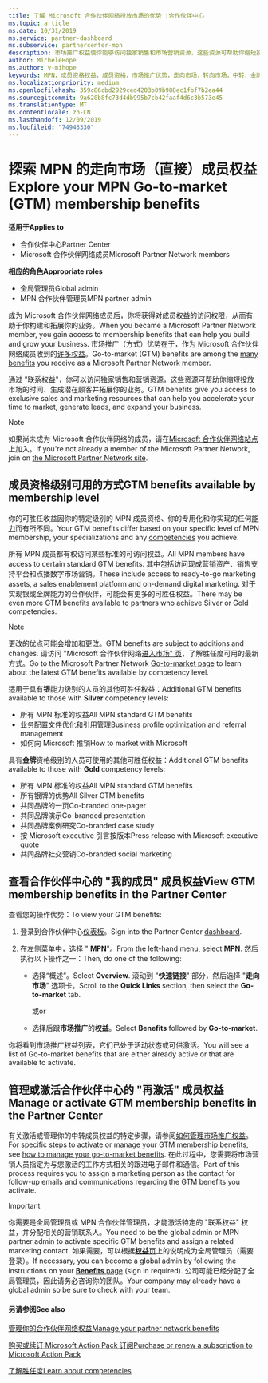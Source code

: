 ```yaml
---
title: 了解 Microsoft 合作伙伴网络投放市场的优势 |合作伙伴中心
ms.topic: article
ms.date: 10/31/2019
ms.service: partner-dashboard
ms.subservice: partnercenter-mpn
description: 市场推广权益使你能够访问独家销售和市场营销资源，这些资源可帮助你缩短投放市场的时间、生成潜在顾客并拓展你的业务。
author: MicheleHope
ms.author: v-mihope
keywords: MPN，成员资格权益，成员资格，市场推广优势，走向市场，转向市场，中转，金牌成员身份，银成员资格
ms.localizationpriority: medium
ms.openlocfilehash: 359c86cbd2929ced4203b09b988ec1fbf7b2ea44
ms.sourcegitcommit: 9a628b8fc73d4db995b7cb42faaf4d6c3b573e45
ms.translationtype: MT
ms.contentlocale: zh-CN
ms.lasthandoff: 12/09/2019
ms.locfileid: "74943330"
---
```

# <a name="explore-your-mpn-go-to-market-gtm-membership-benefits"></a><span data-ttu-id="539a3-104">探索 MPN 的走向市场（直接）成员权益</span><span class="sxs-lookup"><span data-stu-id="539a3-104">Explore your MPN Go-to-market (GTM) membership benefits</span></span>

<span data-ttu-id="539a3-105">**适用于**</span><span class="sxs-lookup"><span data-stu-id="539a3-105">**Applies to**</span></span>

- <span data-ttu-id="539a3-106">合作伙伴中心</span><span class="sxs-lookup"><span data-stu-id="539a3-106">Partner Center</span></span>
- <span data-ttu-id="539a3-107">Microsoft 合作伙伴网络成员</span><span class="sxs-lookup"><span data-stu-id="539a3-107">Microsoft Partner Network members</span></span>

<span data-ttu-id="539a3-108">**相应的角色**</span><span class="sxs-lookup"><span data-stu-id="539a3-108">**Appropriate roles**</span></span>

- <span data-ttu-id="539a3-109">全局管理员</span><span class="sxs-lookup"><span data-stu-id="539a3-109">Global admin</span></span>
- <span data-ttu-id="539a3-110">MPN 合作伙伴管理员</span><span class="sxs-lookup"><span data-stu-id="539a3-110">MPN partner admin</span></span>

<span data-ttu-id="539a3-111">成为 Microsoft 合作伙伴网络成员后，你将获得对成员权益的访问权限，从而有助于你构建和拓展你的业务。</span><span class="sxs-lookup"><span data-stu-id="539a3-111">When you became a Microsoft Partner Network member, you gain access to membership benefits that can help you build and grow your business.</span></span> <span data-ttu-id="539a3-112">市场推广（方式）优势在于，作为 Microsoft 合作伙伴网络成员收到的[许多权益](https://partner.microsoft.com/manage-your-partner-network-benefits)。</span><span class="sxs-lookup"><span data-stu-id="539a3-112">Go-to-market (GTM) benefits are among the [many benefits](https://partner.microsoft.com/manage-your-partner-network-benefits) you receive as a Microsoft Partner Network member.</span></span> 

<span data-ttu-id="539a3-113">通过 "联系权益"，你可以访问独家销售和营销资源，这些资源可帮助你缩短投放市场的时间、生成潜在顾客并拓展你的业务。</span><span class="sxs-lookup"><span data-stu-id="539a3-113">GTM benefits give you access to exclusive sales and marketing resources that can help you accelerate your time to market, generate leads, and expand your business.</span></span>

>[!NOTE]
><span data-ttu-id="539a3-114">如果尚未成为 Microsoft 合作伙伴网络的成员，请在[Microsoft 合作伙伴网络站点](https://partner.microsoft.com/membership)上加入。</span><span class="sxs-lookup"><span data-stu-id="539a3-114">If you're not already a member of the Microsoft Partner Network, join on [the Microsoft Partner Network site](https://partner.microsoft.com/membership).</span></span>


## <a name="gtm-benefits-available-by-membership-level"></a><span data-ttu-id="539a3-115">成员资格级别可用的方式</span><span class="sxs-lookup"><span data-stu-id="539a3-115">GTM benefits available by membership level</span></span>

<span data-ttu-id="539a3-116">你的可胜任收益因你的特定级别的 MPN 成员资格、你的专用化和你实现的任何[能力](learn-about-competencies.md)而有所不同。</span><span class="sxs-lookup"><span data-stu-id="539a3-116">Your GTM benefits differ based on your specific level of MPN membership, your specializations and any [competencies](learn-about-competencies.md) you achieve.</span></span>

<span data-ttu-id="539a3-117">所有 MPN 成员都有权访问某些标准的可访问权益。</span><span class="sxs-lookup"><span data-stu-id="539a3-117">All MPN members have access to certain standard GTM benefits.</span></span> <span data-ttu-id="539a3-118">其中包括访问现成营销资产、销售支持平台和点播数字市场营销。</span><span class="sxs-lookup"><span data-stu-id="539a3-118">These include access to ready-to-go marketing assets, a sales enablement platform and on-demand digital marketing.</span></span> <span data-ttu-id="539a3-119">对于实现银或金牌能力的合作伙伴，可能会有更多的可胜任权益。</span><span class="sxs-lookup"><span data-stu-id="539a3-119">There may be even more GTM benefits available to partners who achieve Silver or Gold competencies.</span></span>

>[!NOTE]
><span data-ttu-id="539a3-120">更改的优点可能会增加和更改。</span><span class="sxs-lookup"><span data-stu-id="539a3-120">GTM benefits are subject to additions and changes.</span></span> <span data-ttu-id="539a3-121">请访问 "Microsoft 合作伙伴网络[进入市场" 页](https://partner.microsoft.com/membership/go-to-market)，了解胜任度可用的最新方式。</span><span class="sxs-lookup"><span data-stu-id="539a3-121">Go to the Microsoft Partner Network [Go-to-market page](https://partner.microsoft.com/membership/go-to-market) to learn about the latest GTM benefits available by competency level.</span></span>

<span data-ttu-id="539a3-122">适用于具有**银**能力级别的人员的其他可胜任权益：</span><span class="sxs-lookup"><span data-stu-id="539a3-122">Additional GTM benefits available to those with **Silver** competency levels:</span></span>

- <span data-ttu-id="539a3-123">所有 MPN 标准的权益</span><span class="sxs-lookup"><span data-stu-id="539a3-123">All MPN standard GTM benefits</span></span>
- <span data-ttu-id="539a3-124">业务配置文件优化和引用管理</span><span class="sxs-lookup"><span data-stu-id="539a3-124">Business profile optimization and referral management</span></span>
- <span data-ttu-id="539a3-125">如何向 Microsoft 推销</span><span class="sxs-lookup"><span data-stu-id="539a3-125">How to market with Microsoft</span></span>

<span data-ttu-id="539a3-126">具有**金牌**资格级别的人员可使用的其他可胜任权益：</span><span class="sxs-lookup"><span data-stu-id="539a3-126">Additional GTM benefits available to those with **Gold** competency levels:</span></span>

- <span data-ttu-id="539a3-127">所有 MPN 标准的权益</span><span class="sxs-lookup"><span data-stu-id="539a3-127">All MPN standard GTM benefits</span></span>
- <span data-ttu-id="539a3-128">所有银牌的优势</span><span class="sxs-lookup"><span data-stu-id="539a3-128">All Silver GTM benefits</span></span>
- <span data-ttu-id="539a3-129">共同品牌的一页</span><span class="sxs-lookup"><span data-stu-id="539a3-129">Co-branded one-pager</span></span>
- <span data-ttu-id="539a3-130">共同品牌演示</span><span class="sxs-lookup"><span data-stu-id="539a3-130">Co-branded presentation</span></span>
- <span data-ttu-id="539a3-131">共同品牌案例研究</span><span class="sxs-lookup"><span data-stu-id="539a3-131">Co-branded case study</span></span>
- <span data-ttu-id="539a3-132">按 Microsoft executive 引言按版本</span><span class="sxs-lookup"><span data-stu-id="539a3-132">Press release with Microsoft executive quote</span></span>
- <span data-ttu-id="539a3-133">共同品牌社交营销</span><span class="sxs-lookup"><span data-stu-id="539a3-133">Co-branded social marketing</span></span>

## <a name="view-gtm-membership-benefits-in-the-partner-center"></a><span data-ttu-id="539a3-134">查看合作伙伴中心的 "我的成员" 成员权益</span><span class="sxs-lookup"><span data-stu-id="539a3-134">View GTM membership benefits in the Partner Center</span></span>

<span data-ttu-id="539a3-135">查看您的操作优势：</span><span class="sxs-lookup"><span data-stu-id="539a3-135">To view your GTM benefits:</span></span>

1. <span data-ttu-id="539a3-136">登录到合作伙伴中心[仪表板]( https://docs.microsoft.com/partner-center/)。</span><span class="sxs-lookup"><span data-stu-id="539a3-136">Sign into the Partner Center [dashboard]( https://docs.microsoft.com/partner-center/).</span></span>

2. <span data-ttu-id="539a3-137">在左侧菜单中，选择 " **MPN**"。</span><span class="sxs-lookup"><span data-stu-id="539a3-137">From the left-hand menu, select **MPN**.</span></span> <span data-ttu-id="539a3-138">然后执行以下操作之一：</span><span class="sxs-lookup"><span data-stu-id="539a3-138">Then, do one of the following:</span></span>

    - <span data-ttu-id="539a3-139">选择“概述”。</span><span class="sxs-lookup"><span data-stu-id="539a3-139">Select **Overview**.</span></span> <span data-ttu-id="539a3-140">滚动到 "**快速链接**" 部分，然后选择 "**走向市场**" 选项卡。</span><span class="sxs-lookup"><span data-stu-id="539a3-140">Scroll to the **Quick Links** section, then select the **Go-to-market** tab.</span></span>

      <span data-ttu-id="539a3-141">或</span><span class="sxs-lookup"><span data-stu-id="539a3-141">or</span></span>

    - <span data-ttu-id="539a3-142">选择后跟**市场推广**的**权益**。</span><span class="sxs-lookup"><span data-stu-id="539a3-142">Select **Benefits** followed by **Go-to-market**.</span></span>

<span data-ttu-id="539a3-143">你将看到市场推广权益列表，它们已处于活动状态或可供激活。</span><span class="sxs-lookup"><span data-stu-id="539a3-143">You will see a list of Go-to-market benefits that are either already active or that are available to activate.</span></span>

## <a name="manage-or-activate-gtm-membership-benefits-in-the-partner-center"></a><span data-ttu-id="539a3-144">管理或激活合作伙伴中心的 "再激活" 成员权益</span><span class="sxs-lookup"><span data-stu-id="539a3-144">Manage or activate GTM membership benefits in the Partner Center</span></span>

<span data-ttu-id="539a3-145">有关激活或管理你的中转成员权益的特定步骤，请参阅[如何管理市场推广权益](manage-your-partner-network-benefits.md#manage-go-to-market-benefits)。</span><span class="sxs-lookup"><span data-stu-id="539a3-145">For specific steps to activate or manage your GTM membership benefits, see [how to manage your go-to-market benefits](manage-your-partner-network-benefits.md#manage-go-to-market-benefits).</span></span> <span data-ttu-id="539a3-146">在此过程中，您需要将市场营销人员指定为与您激活的工作方式相关的跟进电子邮件和通信。</span><span class="sxs-lookup"><span data-stu-id="539a3-146">Part of this process requires you to assign a marketing person as the contact for follow-up emails and communications regarding the GTM benefits you activate.</span></span>

>[!IMPORTANT]
><span data-ttu-id="539a3-147">你需要是全局管理员或 MPN 合作伙伴管理员，才能激活特定的 "联系权益" 权益，并分配相关的营销联系人。</span><span class="sxs-lookup"><span data-stu-id="539a3-147">You need to be the global admin or MPN partner admin to activate specific GTM benefits and assign a related marketing contact.</span></span> <span data-ttu-id="539a3-148">如果需要，可以根据[**权益**页](https://partnercenter.microsoft.com/pcv/partnership/benefits)上的说明成为全局管理员（需要登录）。</span><span class="sxs-lookup"><span data-stu-id="539a3-148">If necessary, you can become a global admin by following the instructions on your [**Benefits** page](https://partnercenter.microsoft.com/pcv/partnership/benefits) (sign in required).</span></span> <span data-ttu-id="539a3-149">公司可能已经分配了全局管理员，因此请务必咨询你的团队。</span><span class="sxs-lookup"><span data-stu-id="539a3-149">Your company may already have a global admin so be sure to check with your team.</span></span>

#### <a name="see-also"></a><span data-ttu-id="539a3-150">另请参阅</span><span class="sxs-lookup"><span data-stu-id="539a3-150">See also</span></span>

[<span data-ttu-id="539a3-151">管理你的合作伙伴网络权益</span><span class="sxs-lookup"><span data-stu-id="539a3-151">Manage your partner network benefits</span></span>](manage-your-partner-network-benefits.md)

[<span data-ttu-id="539a3-152">购买或续订 Microsoft Action Pack 订阅</span><span class="sxs-lookup"><span data-stu-id="539a3-152">Purchase or renew a subscription to Microsoft Action Pack</span></span>](mpn-get-action-pack.md)

[<span data-ttu-id="539a3-153">了解胜任度</span><span class="sxs-lookup"><span data-stu-id="539a3-153">Learn about competencies</span></span>](learn-about-competencies.md)
